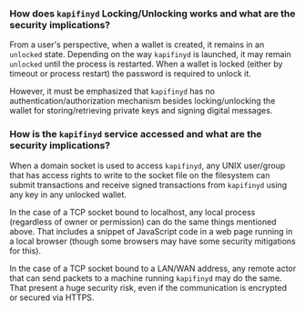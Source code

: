### How does `kapifinyd` Locking/Unlocking works and what are the security implications?

From a user's perspective, when a wallet is created, it remains in an `unlocked` state. Depending on the way `kapifinyd` is launched, it may remain `unlocked` until the process is restarted. When a wallet is locked (either by timeout or process restart) the password is required to unlock it.

However, it must be emphasized that `kapifinyd` has no authentication/authorization mechanism besides locking/unlocking the wallet for storing/retrieving private keys and signing digital messages.

### How is the `kapifinyd` service accessed and what are the security implications?

When a domain socket is used to access `kapifinyd`, any UNIX user/group that has access rights to write to the socket file on the filesystem can submit transactions and receive signed transactions from `kapifinyd` using any key in any unlocked wallet.

In the case of a TCP socket bound to localhost, any local process (regardless of owner or permission) can do the same things mentioned above. That includes a snippet of JavaScript code in a web page running in a local browser (though some browsers may have some security mitigations for this).

In the case of a TCP socket bound to a LAN/WAN address, any remote actor that can send packets to a machine running `kapifinyd` may do the same. That present a huge security risk, even if the communication is encrypted or secured via HTTPS.
